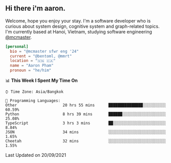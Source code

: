 <h2><b>Hi there i'm aaron. </b></h2>

Welcome, hope you enjoy your stay. I'm a software developer who is curious about system design, cognitive system and graph-related topics. I'm currently based at Hanoi, Vietnam, studying software engineering [@mcmaster](https://www.mcmaster.ca/).

```toml
[personal]
  bio = "@mcmaster sfwr eng '24"
  current = "@bentoml, @mmrt"
  location = "🇻🇳 🇨🇦"
  name = "Aaron Pham"
  pronoun = "he/him"
```
<!--<img src="https://github-readme-stats.vercel.app/api?username=aarnphm&show_icons=true&count_private=true&theme=dark" height="170"/>-->
<!--<img src="https://github-readme-stats.vercel.app/api/top-langs/?username=aarnphm&layout=compact&hide=css&theme=dark" height="170" />-->

<!--START_SECTION:waka-->
📊 **This Week I Spent My Time On** 

```text
⌚︎ Time Zone: Asia/Bangkok

💬 Programming Languages: 
Other                    20 hrs 55 mins      ███████████████░░░░░░░░░░   60.59% 
Python                   8 hrs 39 mins       ██████░░░░░░░░░░░░░░░░░░░   25.08% 
TypeScript               3 hrs 3 mins        ██░░░░░░░░░░░░░░░░░░░░░░░   8.84% 
JSON                     34 mins             ░░░░░░░░░░░░░░░░░░░░░░░░░   1.65% 
Cheetah                  32 mins             ░░░░░░░░░░░░░░░░░░░░░░░░░   1.55%

```


 Last Updated on 20/09/2021
<!--END_SECTION:waka-->
